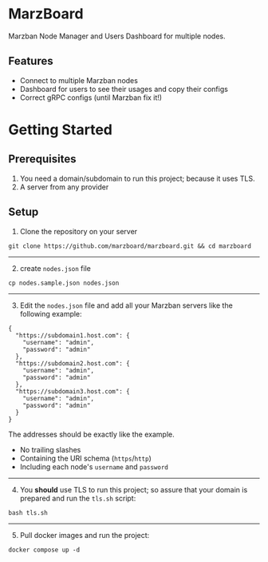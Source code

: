 # MarzBoard
Marzban Node Manager and Users Dashboard for multiple nodes.

## Features
- Connect to multiple Marzban nodes
- Dashboard for users to see their usages and copy their configs
- Correct gRPC configs (until Marzban fix it!) 

# Getting Started

## Prerequisites
1. You need a domain/subdomain to run this project; because it uses TLS.
2. A server from any provider

## Setup
1. Clone the repository on your server
```shell
git clone https://github.com/marzboard/marzboard.git && cd marzboard 
```
--------
2. create `nodes.json` file
```shell
cp nodes.sample.json nodes.json
```
--------
3. Edit the `nodes.json` file and add all your Marzban servers like the following example:
```shell
{
  "https://subdomain1.host.com": {
    "username": "admin",
    "password": "admin"
  },
  "https://subdomain2.host.com": {
    "username": "admin",
    "password": "admin"
  },
  "https://subdomain3.host.com": {
    "username": "admin",
    "password": "admin"
  }
}
```

The addresses should be exactly like the example. 
- No trailing slashes
- Containing the URI schema (`https`/`http`)
- Including each node's `username` and `password`

--------
4. You **should** use TLS to run this project; so assure that your domain is prepared and run the `tls.sh` script:
```shell
bash tls.sh
```
--------
5. Pull docker images and run the project:
```shell
docker compose up -d
```
